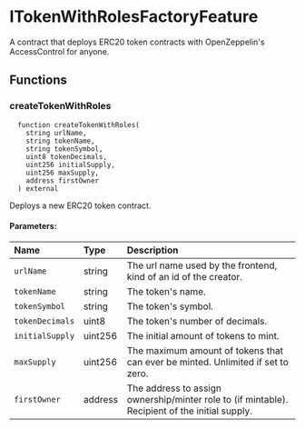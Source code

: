 # ITokenWithRolesFactoryFeature

A contract that deploys ERC20 token contracts with OpenZeppelin's AccessControl for anyone.

## Functions

### createTokenWithRoles

```solidity
  function createTokenWithRoles(
    string urlName,
    string tokenName,
    string tokenSymbol,
    uint8 tokenDecimals,
    uint256 initialSupply,
    uint256 maxSupply,
    address firstOwner
  ) external
```

Deploys a new ERC20 token contract.

#### Parameters:

| Name            | Type    | Description                                                                                    |
| :-------------- | :------ | :--------------------------------------------------------------------------------------------- |
| `urlName`       | string  | The url name used by the frontend, kind of an id of the creator.                               |
| `tokenName`     | string  | The token's name.                                                                              |
| `tokenSymbol`   | string  | The token's symbol.                                                                            |
| `tokenDecimals` | uint8   | The token's number of decimals.                                                                |
| `initialSupply` | uint256 | The initial amount of tokens to mint.                                                          |
| `maxSupply`     | uint256 | The maximum amount of tokens that can ever be minted. Unlimited if set to zero.                |
| `firstOwner`    | address | The address to assign ownership/minter role to (if mintable). Recipient of the initial supply. |
